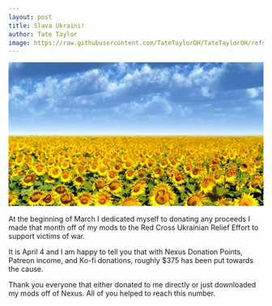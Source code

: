 ```yaml
---
layout: post
title: Slava Ukraini!
author: Tate Taylor
image: https://raw.githubusercontent.com/TateTaylorOH/TateTaylorOH/refs/heads/main/assets/images/SlavaUkraini.jpg
---
```

![](https://raw.githubusercontent.com/TateTaylorOH/TateTaylorOH/refs/heads/main/assets/images/SlavaUkraini.jpg)

At the beginning of March I dedicated myself to donating any proceeds I made that month off of my mods to the Red Cross Ukrainian Relief Effort to support victims of war.

It is April 4 and I am happy to tell you that with Nexus Donation Points, Patreon income, and Ko-fi donations, roughly $375 has been put towards the cause.

Thank you everyone that either donated to me directly or just downloaded my mods off of Nexus. All of you helped to reach this number.
